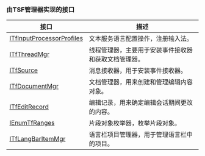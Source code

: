 ### 由TSF管理器实现的接口

接口																		|描述
-|-
[ITfInputProcessorProfiles](TSFmanager/ITfInputProcessorProfiles.md)	|文本服务语言配置操作，注册输入法。
[ITfThreadMgr](TSFmanager/ITfThreadMgr.md)								|线程管理器，主要用于安装事件接收器和获取文档管理器。
[ITfSource](TSFmanager/ITfSource.md)									|消息接收器，用于安装事件接收器。
[ITfDocumentMgr](TSFmanager/ITfDocumentMgr.md)							|文档管理器，用来创建和管理编辑内容对象。
[ITfEditRecord](TSFmanager/ITfEditRecord.md)							|编辑记录，用来确定编辑会话期间更改的内容。
[IEnumTfRanges](TSFmanager/IEnumTfRanges.md)							|片段对象枚举器，枚举片段对象。
[ITfLangBarItemMgr](TSFmanager/ITfLangBarItemMgr.md)					|语言栏项目管理器，用于管理语言栏中的项目。